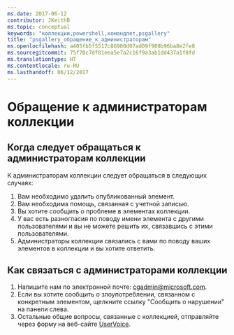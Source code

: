 ```yaml
---
ms.date: 2017-06-12
contributor: JKeithB
ms.topic: conceptual
keywords: "коллекции,powershell,командлет,psgallery"
title: "psgallery_обращение_к_администраторам"
ms.openlocfilehash: a405fb5f5517c86900d07ad09f980b96ba8e2fe8
ms.sourcegitcommit: 75f70c7df01eea5e7a2c16f9a3ab1dd437a1f8fd
ms.translationtype: HT
ms.contentlocale: ru-RU
ms.lasthandoff: 06/12/2017
---
```

# <a name="contact-gallery-administrators"></a>Обращение к администраторам коллекции

## <a name="when-to-contact-gallery-administrators"></a>Когда следует обращаться к администраторам коллекции

К администраторам коллекции следует обращаться в следующих случаях:

1. Вам необходимо удалить опубликованный элемент.
2. Вам необходима помощь, связанная с учетной записью.
3. Вы хотите сообщить о проблеме в элементах коллекции.
4. У вас есть разногласия по поводу имени элемента с другими пользователями и вы не можете решить их, связавшись с этими пользователями.
5. Администраторы коллекции связались с вами по поводу ваших элементов в коллекции и вы хотите ответить.

## <a name="how-to-contact-gallery-administrators"></a>Как связаться с администраторами коллекции

1. Напишите нам по электронной почте: cgadmin@microsoft.com.
2. Если вы хотите сообщить о злоупотреблении, связанном с конкретным элементом, щелкните ссылку "Сообщить о нарушении" на панели слева.
3. Остальные общие вопросы, связанные с коллекцией, отправляйте через форму на веб-сайте [UserVoice](http://windowsserver.uservoice.com/forums/301869-powershell).

